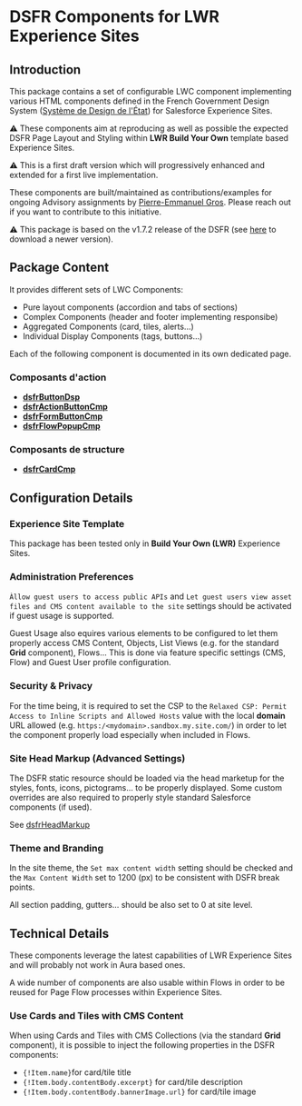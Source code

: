 # **DSFR** Components for LWR Experience Sites

## Introduction

This package contains a set of configurable  LWC component implementing various
HTML components defined in the French Government Design System
([Système de Design de l'État](https://www.systeme-de-design.gouv.fr/))
for Salesforce Experience Sites.

⚠️ These components aim at reproducing as well as possible the expected DSFR Page 
Layout and Styling within **LWR Build Your Own** template based Experience Sites.   

⚠️ This is a first draft version which will progressively enhanced and extended
for a first live implementation.

These components are built/maintained as contributions/examples for ongoing Advisory assignments by 
[Pierre-Emmanuel Gros](https://github.com/pegros). Please reach out if you want to contribute to
this initiative.

⚠️ This package is based on the v1.7.2 release of the DSFR (see [here](https://www.systeme-de-design.gouv.fr/comment-utiliser-le-dsfr/developpeurs/prise-en-main-du-dsfr) to download a newer version).

## Package Content

It provides different sets of LWC Components:
* Pure layout components (accordion and tabs of sections)
* Complex Components (header and footer implementing responsibe)
* Aggregated Components (card, tiles, alerts...)
* Individual Display Components (tags, buttons...)

Each of the following component is documented in its own dedicated page.

### Composants d'action

* **[dsfrButtonDsp](/help/dsfrButtonDsp.md)**
* **[dsfrActionButtonCmp](/help/dsfrActionButtonCmp.md)**
* **[dsfrFormButtonCmp](/help/dsfrFormButtonCmp.md)**
* **[dsfrFlowPopupCmp](/help/dsfrFlowPopupCmp.md)**

### Composants de structure

* **[dsfrCardCmp](/help/dsfrCardCmp.md)**


## Configuration Details

### Experience Site Template

This package has been tested only in **Build Your Own (LWR)**
Experience Sites.

### Administration Preferences

`Àllow guest users to access public APIs` and
`Let guest users view asset files and CMS content available to the site`
settings should be activated if guest usage is supported.

Guest Usage also equires various elements to be configured to let them
properly access CMS Content, Objects, List Views (e.g. for the standard
**Grid** component), Flows... This is done via feature specific settings
(CMS, Flow) and Guest User profile configuration.

### Security & Privacy

For the time being, it is required to set the CSP to the
`Relaxed CSP: Permit Access to Inline Scripts and Allowed Hosts` value
with the local **domain** URL allowed (e.g. `https:/<mydomain>.sandbox.my.site.com/`)
in order to let the component properly load especially when included in Flows.

### Site Head Markup (Advanced Settings)

The DSFR static resource should be loaded via the head marketup for the styles, fonts, icons,
pictograms... to be properly displayed. Some custom overrides are also required to properly
style standard Salesforce components (if used).

See [dsfrHeadMarkup](/help/dsfrHeadMarkup.md)

### Theme and Branding

In the site theme, the `Set max content width` setting should be checked and the
`Max Content Width` set to 1200 (px) to be consistent with DSFR break points.

All section padding, gutters... should be also set to 0 at site level.

## Technical Details

These components leverage the latest capabilities of LWR Experience Sites and will probably not
work in Aura based ones.

A wide number of components are also usable within Flows in order to be reused for 
Page Flow processes within Experience Sites.

### Use Cards and Tiles with CMS Content

When using Cards and Tiles with CMS Collections (via the standard **Grid** component), it is possible 
to inject the following properties in the DSFR components:
* `{!Item.name}`for card/tile title
* `{!Item.body.contentBody.excerpt}` for card/tile description
* `{!Item.body.contentBody.bannerImage.url}` for card/tile image

